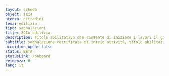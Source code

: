 ```yaml
---
layout: scheda
object: scia
utenza: cittadini
tema: edilizia
tipo: segnalazioni
title: SCIA edilizia
description: Titolo abilitativo che consente di iniziare i lavori il giorno stesso della presentazione al Comune di una dichiarazione con allegati tecnici
subtitle: segnalazione certificata di inizio attività, titolo abilitativo, pratica edilizia
accordion_open: false
status: BETA
statusLink: /onboard
evidenza: 0
lang: it
---
```

